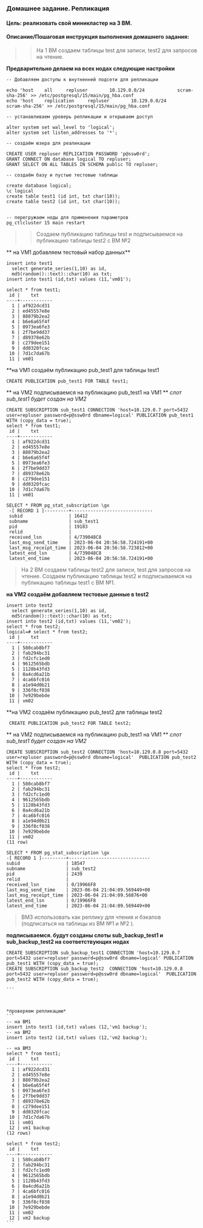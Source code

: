### Домашнее задание. Репликация

#### Цель: реализовать свой миникластер на 3 ВМ.
#### Описание/Пошаговая инструкция выполнения домашнего задания:



>> На 1 ВМ создаем таблицы test для записи, test2 для запросов на чтение.


**Предварительно делаем на всех нодах следующие настройки**
```
-- Добавляем доступы к внутненней подсети для репликации

echo 'host    all     repluser        10.129.0.0/24            scram-sha-256' >> /etc/postgresql/15/main/pg_hba.conf
echo 'host    replication     repluser        10.129.0.0/24            scram-sha-256' >> /etc/postgresql/15/main/pg_hba.conf

-- устанавливаем уроверь репликации и открываем доступ 

alter system set wal_level to 'logical';
alter system set listen_addresses to '*';

-- создаём юзера для реаликации

CREATE USER repluser REPLICATION PASSWORD 'p@ssw0rd';
GRANT CONNECT ON database logical TO repluser;
GRANT SELECT ON ALL TABLES IN SCHEMA public TO repluser;

-- создаём базу и пустые тестовые таблицы

create database logical;
\с logical
create table test1 (id int, txt char(10));
create table test2 (id int, txt char(10));


-- перегружаем ноды для применения параметров 
pg_ctlcluster 15 main restart
```

>> Создаем публикацию таблицы test и подписываемся на публикацию таблицы test2 с ВМ №2



** на VM1 добавляем тестовый набор данных**
```
insert into test1
  select generate_series(1,10) as id,
  md5(random()::text)::char(10) as txt;
insert into test1 (id,txt) values (11,'vm01');

select * from test1;
 id |    txt
----+------------
  1 | af922dcd31
  2 | ed45557e8e
  3 | 88079b2ea2
  4 | b6e6a65f4f
  5 | 0973ea6fe3
  6 | 2f7be9dd37
  7 | d89378e62b
  8 | c279dee151
  9 | dd0320fcac
 10 | 7d1c7da67b
 11 | vm01

```

**на VM1 создаём публикацию pub_test1 для таблицы test1

```
CREATE PUBLICATION pub_test1 FOR TABLE test1;
```


** на VM2 подписываемся на публикацию pub_test1 на VM1 **
*слот sub_test1 будет создан на VM2*

```
CREATE SUBSCRIPTION sub_test1 CONNECTION 'host=10.129.0.7 port=5432 user=repluser password=p@ssw0rd dbname=logical' PUBLICATION pub_test1 WITH (copy_data = true);
select * from test1;
 id |    txt
----+------------
  1 | af922dcd31
  2 | ed45557e8e
  3 | 88079b2ea2
  4 | b6e6a65f4f
  5 | 0973ea6fe3
  6 | 2f7be9dd37
  7 | d89378e62b
  8 | c279dee151
  9 | dd0320fcac
 10 | 7d1c7da67b
 11 | vm01

SELECT * FROM pg_stat_subscription \gx
 -[ RECORD 1 ]---------+------------------------------
 subid                 | 16412
 subname               | sub_test1
 pid                   | 19183
 relid                 |
 received_lsn          | 4/739048C8
 last_msg_send_time    | 2023-06-04 20:56:58.724191+00
 last_msg_receipt_time | 2023-06-04 20:56:58.723812+00
 latest_end_lsn        | 4/739048C8
 latest_end_time       | 2023-06-04 20:56:58.724191+00
```

> На 2 ВМ создаем таблицы test2 для записи, test для запросов на чтение.
> Создаем публикацию таблицы test2 и подписываемся на публикацию таблицы test1 с ВМ №1.


**на VM2 создаём добавляем тестовые данные в test2**

```
insert into test2
  select generate_series(1,10) as id,
  md5(random()::text)::char(10) as txt;
insert into test2 (id,txt) values (11,'vm02');
select * from test2;
logical=# select * from test2;
 id |    txt
----+------------
  1 | 580cab8bf7
  2 | fab294bc31
  3 | fd2cfc1ed0
  4 | 9612565bdb
  5 | 1128b43fd3
  6 | 0a4cd6a21b
  7 | 4ca6bfc016
  8 | a1e94d0b21
  9 | 336f8cf038
 10 | 7e929bebde
 11 | vm02
```

**на VM2 создаём публикацию pub_test2 для таблицы test2

```
 CREATE PUBLICATION pub_test2 FOR TABLE test2;
```

** на VM2 подписываемся на публикацию pub_test1 на VM1 **
*слот sub_test1 будет создан на VM2*

```
CREATE SUBSCRIPTION sub_test2 CONNECTION 'host=10.129.0.8 port=5432 user=repluser password=p@ssw0rd dbname=logical'  PUBLICATION pub_test2 WITH (copy_data = true); 
select * from test2;
 id |    txt
----+------------
  1 | 580cab8bf7
  2 | fab294bc31
  3 | fd2cfc1ed0
  4 | 9612565bdb
  5 | 1128b43fd3
  6 | 0a4cd6a21b
  7 | 4ca6bfc016
  8 | a1e94d0b21
  9 | 336f8cf038
 10 | 7e929bebde
 11 | vm02
(11 row)

SELECT * FROM pg_stat_subscription \gx
-[ RECORD 1 ]---------+------------------------------
subid                 | 18547
subname               | sub_test2
pid                   | 2439
relid                 |
received_lsn          | 0/19966F8
last_msg_send_time    | 2023-06-04 21:04:09.569449+00
last_msg_receipt_time | 2023-06-04 21:04:09.56876+00
latest_end_lsn        | 0/19966F8
latest_end_time       | 2023-06-04 21:04:09.569449+00
```


> ВМ3 использовать как реплику для чтения и бэкапов (подписаться на таблицы из ВМ №1 и №2 ).

**подписываемся. будут созданы слоты sub_backup_test1 и sub_backup_test2 на соответствующих нодах**

````
CREATE SUBSCRIPTION sub_backup_test1 CONNECTION 'host=10.129.0.7 port=5432 user=repluser password=p@ssw0rd dbname=logical' PUBLICATION pub_test1 WITH (copy_data = true);
CREATE SUBSCRIPTION sub_backup_test2  CONNECTION 'host=10.129.0.8 port=5432 user=repluser password=p@ssw0rd dbname=logical'  PUBLICATION pub_test2 WITH (copy_data = true);

```



*проверяем репликацию*
```
-- на ВМ1
insert into test1 (id,txt) values (12,'vm1 backup');
-- на ВМ2
insert into test2 (id,txt) values (12,'vm2 backup');

-- на ВМ3
select * from test1;
 id |    txt
----+------------
  1 | af922dcd31
  2 | ed45557e8e
  3 | 88079b2ea2
  4 | b6e6a65f4f
  5 | 0973ea6fe3
  6 | 2f7be9dd37
  7 | d89378e62b
  8 | c279dee151
  9 | dd0320fcac
 10 | 7d1c7da67b
 11 | vm01
 12 | vm1 backup
(12 rows)

select * from test2;
 id |    txt
----+------------
  1 | 580cab8bf7
  2 | fab294bc31
  3 | fd2cfc1ed0
  4 | 9612565bdb
  5 | 1128b43fd3
  6 | 0a4cd6a21b
  7 | 4ca6bfc016
  8 | a1e94d0b21
  9 | 336f8cf038
 10 | 7e929bebde
 11 | vm02
 12 | vm2 backup
```
